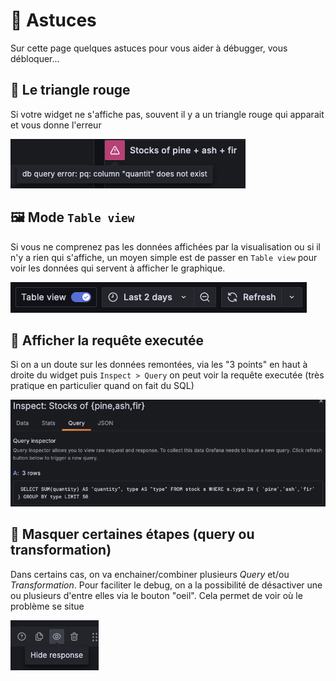 # 🛟 Astuces

Sur cette page quelques astuces pour vous aider à débugger, vous débloquer...

## 🔺 Le triangle rouge

Si votre widget ne s'affiche pas, souvent il y a un triangle rouge qui apparait et vous donne l'erreur

![Error](img/image-4.png)

## 🖼️ Mode `Table view`

Si vous ne comprenez pas les données affichées par la visualisation ou si il n'y a rien qui s'affiche, un moyen simple est de passer en `Table view` pour voir les données qui servent à afficher le graphique.

![Table view](img/image-3.png)

## 🤔 Afficher la requête executée

Si on a un doute sur les données remontées, via les "3 points" en haut à droite du widget puis `Inspect > Query` on peut voir la requête executée (très pratique en particulier quand on fait du SQL)

![Query](img/image.png)

## 🙈 Masquer certaines étapes (query ou transformation)

Dans certains cas, on va enchainer/combiner plusieurs *Query* et/ou *Transformation*. Pour faciliter le debug, on a la possibilité de désactiver une ou plusieurs d'entre elles via le bouton "oeil". Cela permet de voir où le problème se situe

![Hide](img/image-2.png)